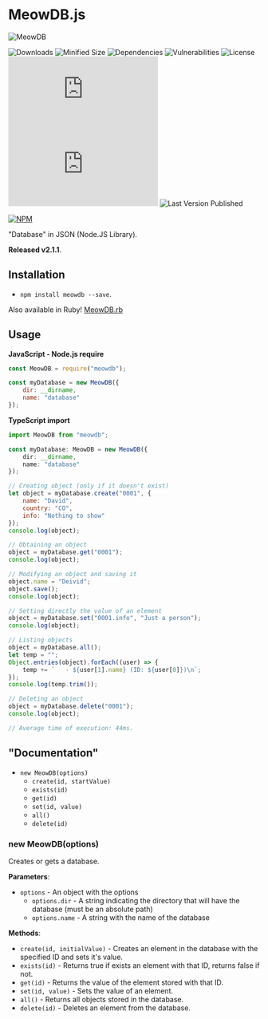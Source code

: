 # MeowDB.js
![MeowDB](https://i.imgur.com/cC7AZ18.png)

![Downloads](https://img.shields.io/npm/dt/meowdb)  ![Minified Size](https://img.shields.io/bundlephobia/min/meowdb) ![Dependencies](https://img.shields.io/librariesio/release/npm/meowdb) ![Vulnerabilities](https://img.shields.io/snyk/vulnerabilities/npm/meowdb) ![License](https://img.shields.io/npm/l/meowdb) ![Last Commit](https://img.shields.io/github/last-commit/Drylotrans/MeowDB.js) ![Last Version](https://img.shields.io/github/package-json/v/Drylotrans/MeowDB.js) ![Last Version Published](https://img.shields.io/npm/v/meowdb)

[![NPM](https://nodei.co/npm/meowdb.png?downloads=true&downloadRank=true&stars=true)](https://nodei.co/npm/meowdb/)

"Database" in JSON (Node.JS Library).

**Released v2.1.1**.


## Installation
- `npm install meowdb --save`.

Also available in Ruby! [MeowDB.rb](https://rubygems.org/gems/meowdb)


## Usage
**JavaScript - Node.js require**
```js
const MeowDB = require("meowdb");

const myDatabase = new MeowDB({
    dir: __dirname,
    name: "database"
});
```

**TypeScript import**
```ts
import MeowDB from "meowdb";

const myDatabase: MeowDB = new MeowDB({
    dir: __dirname,
    name: "database"
});
```

```js
// Creating object (only if it doesn't exist)
let object = myDatabase.create("0001", {
    name: "David",
    country: "CO",
    info: "Nothing to show"
});
console.log(object);

// Obtaining an object
object = myDatabase.get("0001");
console.log(object);

// Modifying an object and saving it
object.name = "Deivid";
object.save();
console.log(object);

// Setting directly the value of an element
object = myDatabase.set("0001.info", "Just a person");
console.log(object);

// Listing objects
object = myDatabase.all();
let temp = "";
Object.entries(object).forEach((user) => {
    temp += `   - ${user[1].name} (ID: ${user[0]})\n`;
});
console.log(temp.trim());

// Deleting an object
object = myDatabase.delete("0001");
console.log(object);

// Average time of execution: 44ms.
```

## "Documentation"
- `new MeowDB(options)`
    * `create(id, startValue)`
    * `exists(id)`
    * `get(id)`
    * `set(id, value)`
    * `all()`
    * `delete(id)`



### new MeowDB(options)
Creates or gets a database.

**Parameters**:
* `options` - An object with the options
    * `options.dir` - A string indicating the directory that will have the database (must be an absolute path)
    * `options.name` - A string with the name of the database


**Methods**:
* `create(id, initialValue)` - Creates an element in the database with the specified ID and sets it's value.
* `exists(id)` - Returns true if exists an element with that ID, returns false if not.
* `get(id)` - Returns the value of the element stored with that ID.
* `set(id, value)` - Sets the value of an element.
* `all()` - Returns all objects stored in the database.
* `delete(id)` - Deletes an element from the database.